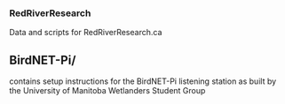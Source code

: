 ### RedRiverResearch
Data and scripts for RedRiverResearch.ca

## BirdNET-Pi/
contains setup instructions for the BirdNET-Pi listening station as built by the University of Manitoba Wetlanders Student Group
